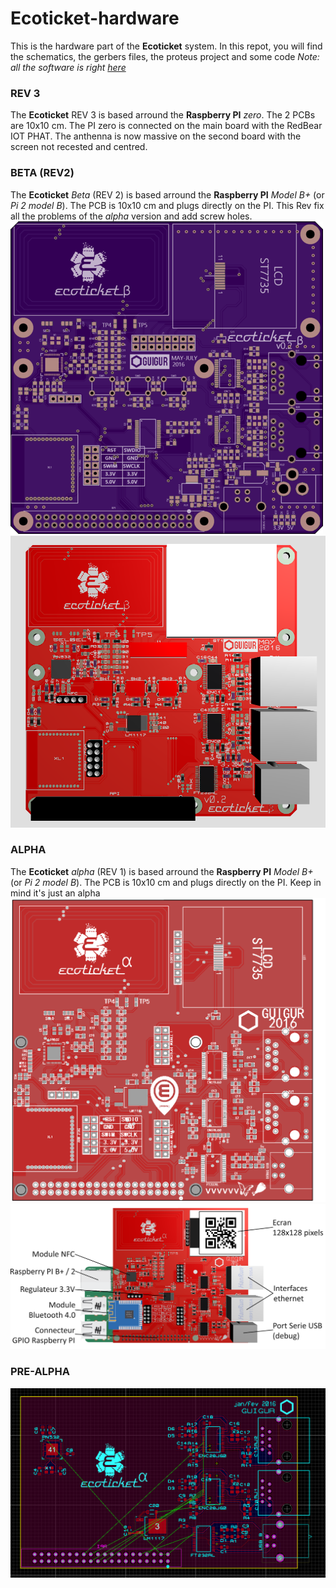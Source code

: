 # Ecoticket-hardware
This is the hardware part of the **Ecoticket** system.
In this repot, you will find the schematics, the gerbers files, the proteus project and some code 
*Note: all the software is right [here](https://github.com/ecoticket/ecoticket-hardware-firmware)*

### REV 3
The **Ecoticket** REV 3 is based arround the **Raspberry PI** *zero*. 
The 2 PCBs are 10x10 cm.
The PI zero is connected on the main board with the RedBear IOT PHAT.
The anthenna is now massive on the second board with the screen not recested and centred.

### BETA (REV2)
The **Ecoticket** *Beta* (REV 2) is based arround the **Raspberry PI** *Model B+* (or *Pi 2 model B*). 
The PCB is 10x10 cm and plugs directly on the PI.
This Rev fix all the problems of the *alpha* version and add screw holes.
![alt tag](https://github.com/ecoticket/ecoticket-hardware/blob/master/PCB/beta/8a3c5141c590499df9864906c278a09e.png)
![alt tag](https://github.com/ecoticket/ecoticket-hardware/blob/master/PCB/beta/pcb%20ecoticket%2008-05-16.PNG)

### ALPHA
The **Ecoticket** *alpha* (REV 1) is based arround the **Raspberry PI** *Model B+* (or *Pi 2 model B*). 
The PCB is 10x10 cm and plugs directly on the PI.
Keep in mind it's just an alpha
![alt tag](https://github.com/ecoticket/ecoticket-hardware/blob/master/PCB/Realease%20alpha/PCB_DIRTYPCB_18.03.16.png)
![alt tag](https://github.com/ecoticket/ecoticket-hardware/blob/master/PCB/Realease%20alpha/pcb_alpha_front_w_pi.png)

### PRE-ALPHA
![alt tag](https://github.com/ecoticket/ecoticket-hardware/blob/master/PCB/pre-alpha/eco%20alpha%20layout%2012-02-16.PNG)
